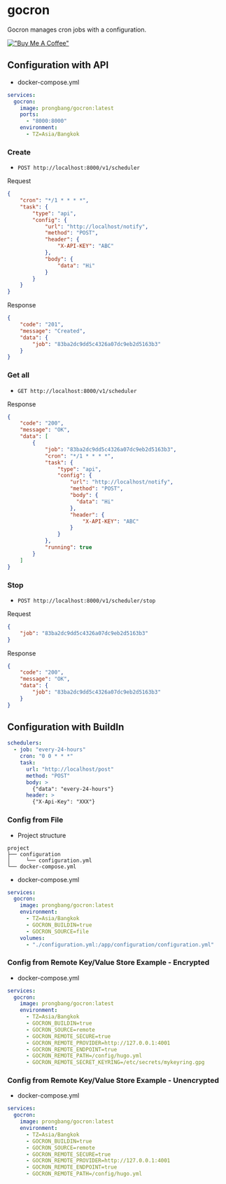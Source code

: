 # gocron

Gocron manages cron jobs with a configuration.

[!["Buy Me A Coffee"](https://www.buymeacoffee.com/assets/img/custom_images/orange_img.png)](https://www.buymeacoffee.com/prongbang)

## Configuration with API

- docker-compose.yml

```yaml
services:
  gocron:
    image: prongbang/gocron:latest
    ports:
      - "8000:8000"
    environment:
      - TZ=Asia/Bangkok
```

### Create

- `POST http://localhost:8000/v1/scheduler`

Request

```json
{
    "cron": "*/1 * * * *",
    "task": {
        "type": "api",
        "config": {
            "url": "http://localhost/notify",
            "method": "POST",
            "header": {
                "X-API-KEY": "ABC"
            },
            "body": {
                "data": "Hi"
            }
        }
    }
}
```

Response

```json
{
    "code": "201",
    "message": "Created",
    "data": {
        "job": "83ba2dc9dd5c4326a07dc9eb2d5163b3"
    }
}
```

### Get all

- `GET http://localhost:8000/v1/scheduler`

Response

```json
{
    "code": "200",
    "message": "OK",
    "data": [
        {
            "job": "83ba2dc9dd5c4326a07dc9eb2d5163b3",
            "cron": "*/1 * * * *",
            "task": {
                "type": "api",
                "config": {
                    "url": "http://localhost/notify",
                    "method": "POST",
                    "body": {
                      "data": "Hi"
                    },
                    "header": {
                        "X-API-KEY": "ABC"
                    }
                }
            },
            "running": true
        }
    ]
}
```

### Stop

- `POST http://localhost:8000/v1/scheduler/stop`

Request

```json
{
    "job": "83ba2dc9dd5c4326a07dc9eb2d5163b3"
}
```

Response

```json
{
    "code": "200",
    "message": "OK",
    "data": {
        "job": "83ba2dc9dd5c4326a07dc9eb2d5163b3"
    }
}
```

## Configuration with BuildIn

```yml
schedulers:
  - job: "every-24-hours"
    cron: "0 0 * * *"
    task:
      url: "http://localhost/post"
      method: "POST"
      body: >
        {"data": "every-24-hours"}
      header: >
        {"X-Api-Key": "XXX"}
```

### Config from File

- Project structure

```shell
project
├── configuration
│     └── configuration.yml
└── docker-compose.yml
```

- docker-compose.yml

```yml
services:
  gocron:
    image: prongbang/gocron:latest
    environment:
      - TZ=Asia/Bangkok
      - GOCRON_BUILDIN=true
      - GOCRON_SOURCE=file
    volumes:
      - "./configuration.yml:/app/configuration/configuration.yml"
```

### Config from Remote Key/Value Store Example - Encrypted

- docker-compose.yml

```yml
services:
  gocron:
    image: prongbang/gocron:latest
    environment:
      - TZ=Asia/Bangkok
      - GOCRON_BUILDIN=true
      - GOCRON_SOURCE=remote
      - GOCRON_REMOTE_SECURE=true
      - GOCRON_REMOTE_PROVIDER=http://127.0.0.1:4001
      - GOCRON_REMOTE_ENDPOINT=true
      - GOCRON_REMOTE_PATH=/config/hugo.yml
      - GOCRON_REMOTE_SECRET_KEYRING=/etc/secrets/mykeyring.gpg
```

### Config from Remote Key/Value Store Example - Unencrypted

- docker-compose.yml

```yml
services:
  gocron:
    image: prongbang/gocron:latest
    environment:
      - TZ=Asia/Bangkok
      - GOCRON_BUILDIN=true
      - GOCRON_SOURCE=remote
      - GOCRON_REMOTE_SECURE=true
      - GOCRON_REMOTE_PROVIDER=http://127.0.0.1:4001
      - GOCRON_REMOTE_ENDPOINT=true
      - GOCRON_REMOTE_PATH=/config/hugo.yml
```
